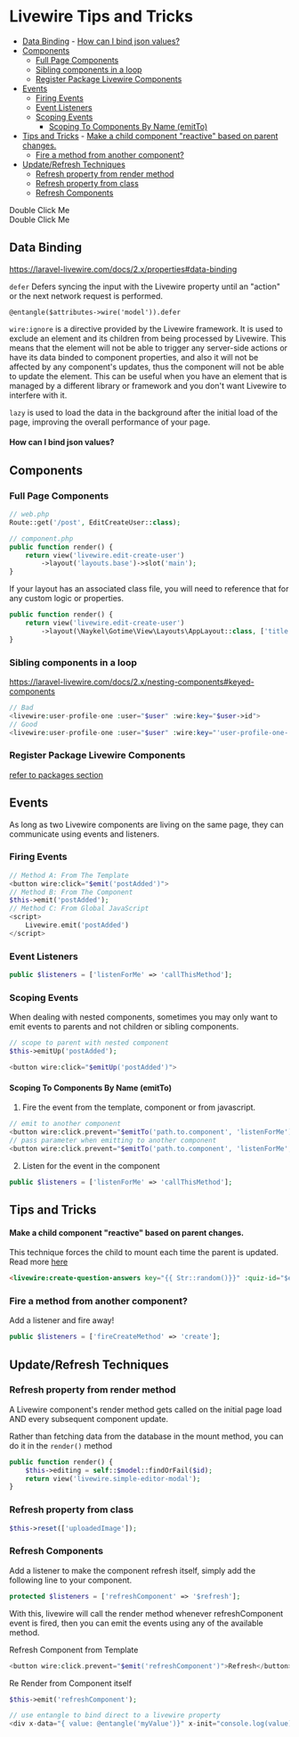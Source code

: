 # Livewire Tips and Tricks

<!-- MarkdownTOC -->

- [Data Binding](#data-binding)
        - [How can I bind json values?](#how-can-i-bind-json-values)
- [Components](#components)
    - [Full Page Components](#full-page-components)
    - [Sibling components in a loop](#sibling-components-in-a-loop)
    - [Register Package Livewire Components](#register-package-livewire-components)
- [Events](#events)
    - [Firing Events](#firing-events)
    - [Event Listeners](#event-listeners)
    - [Scoping Events](#scoping-events)
        - [Scoping To Components By Name (emitTo)](#scoping-to-components-by-name-emitto)
- [Tips and Tricks](#tips-and-tricks)
        - [Make a child component "reactive" based on parent changes.](#make-a-child-component-reactive-based-on-parent-changes)
    - [Fire a method from another component?](#fire-a-method-from-another-component)
- [Update/Refresh Techniques](#updaterefresh-techniques)
    - [Refresh property from render method](#refresh-property-from-render-method)
    - [Refresh property from class](#refresh-property-from-class)
    - [Refresh Components](#refresh-components)

<!-- /MarkdownTOC -->


<td><div wire:dblclick="test()">Double Click Me</div>
<td><div wire:click="test()">Double Click Me</div>


## Data Binding

https://laravel-livewire.com/docs/2.x/properties#data-binding

`defer` Defers syncing the input with the Livewire property until an "action" or the next network request is performed.

```
@entangle($attributes->wire('model')).defer
```

`wire:ignore` is a directive provided by the Livewire framework. It is used to exclude an element and its children from being processed by Livewire. This means that the element will not be able to trigger any server-side actions or have its data binded to component properties, and also it will not be affected by any component's updates, thus the component will not be able to update the element. This can be useful when you have an element that is managed by a different library or framework and you don't want Livewire to interfere with it.

`lazy` is used to load the data in the background after the initial load of the page, improving the overall performance of your page.

#### How can I bind json values?


<a id="components"></a>
## Components


<a id="full-page-components"></a>
### Full Page Components

```php
// web.php
Route::get('/post', EditCreateUser::class);

// component.php
public function render() {
    return view('livewire.edit-create-user')
        ->layout('layouts.base')->slot('main');
}
```

If your layout has an associated class file, you will need to reference that for any custom logic or properties.

```php
public function render() {
    return view('livewire.edit-create-user')
        ->layout(\Naykel\Gotime\View\Layouts\AppLayout::class, ['title' => $this->title]);
}
```


<a id="sibling-components-in-a-loop"></a>
### Sibling components in a loop

https://laravel-livewire.com/docs/2.x/nesting-components#keyed-components

 ```php
// Bad
<livewire:user-profile-one :user="$user" :wire:key="$user->id">
// Good
<livewire:user-profile-one :user="$user" :wire:key="'user-profile-one-'.$user->id">
```

<a id="register-package-livewire-components"></a>
### Register Package Livewire Components

[refer to packages section](/docs/laravel/packages#livewire-component)





<a id="events"></a>
## Events

As long as two Livewire components are living on the same page, they can communicate using events and listeners.

<a id="firing-events"></a>
### Firing Events

```php
// Method A: From The Template
<button wire:click="$emit('postAdded')">
// Method B: From The Component
$this->emit('postAdded');
// Method C: From Global JavaScript
<script>
    Livewire.emit('postAdded')
</script>
```

<a id="event-listeners"></a>
### Event Listeners

```php
public $listeners = ['listenForMe' => 'callThisMethod'];
```

<a id="scoping-events"></a>
### Scoping Events

When dealing with nested components, sometimes you may only want to emit events to parents and not children or sibling components.

```php
// scope to parent with nested component
$this->emitUp('postAdded');

<button wire:click="$emitUp('postAdded')">
```

<a id="scoping-to-components-by-name-emitto"></a>
#### Scoping To Components By Name (emitTo)

1. Fire the event from the template, component or from javascript.

```php
// emit to another component
<button wire:click.prevent="$emitTo('path.to.component', 'listenForMe')">Fire Event</button>
// pass parameter when emitting to another component
<button wire:click.prevent="$emitTo('path.to.component', 'listenForMe', 'param')">Fire Event</button>
```

2. Listen for the event in the component

```php
public $listeners = ['listenForMe' => 'callThisMethod'];
```



<a id="tips-and-tricks"></a>
## Tips and Tricks


<a id="make-a-child-component-reactive-based-on-parent-changes"></a>
#### Make a child component "reactive" based on parent changes.

This technique forces the child to mount each time the parent is updated. Read more [here](https://github.com/livewire/livewire/discussions/2097)

```html
<livewire:create-question-answers key="{{ Str::random()}}" :quiz-id="$editing->id" />
```

<a id="fire-a-method-from-another-component"></a>
### Fire a method from another component?

Add a listener and fire away!

```php
public $listeners = ['fireCreateMethod' => 'create'];
```



<a id="updaterefresh-techniques"></a>
## Update/Refresh Techniques

<a id="refresh-property-from-render-method"></a>
### Refresh property from render method

A Livewire component's render method gets called on the initial page load AND every subsequent component update.

Rather than fetching data from the database in the mount method, you can do it in the `render()` method

```php
public function render() {
    $this->editing = self::$model::findOrFail($id);
    return view('livewire.simple-editor-modal');
}
```

<a id="refresh-property-from-class"></a>
### Refresh property from class

```php
$this->reset(['uploadedImage']);
```

<a id="refresh-components"></a>
### Refresh Components

Add a listener to make the component refresh itself, simply add the following line to your component.

```php
protected $listeners = ['refreshComponent' => '$refresh'];
```

With this, livewire will call the render method whenever refreshComponent event is fired, then you can emit the events using any of the available method.

Refresh Component from Template

```php
<button wire:click.prevent="$emit('refreshComponent')">Refresh</button>
```

Re Render from Component itself

```php
$this->emit('refreshComponent');
```


```php
// use entangle to bind direct to a livewire property
<div x-data="{ value: @entangle('myValue')}" x-init="console.log(value)">  </div>
```
